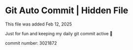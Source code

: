 # Git Auto Commit | Hidden File

This file was added Feb 12, 2025

Just for fun and keeping my daily git commit active 🤪

commit number: 3021872
